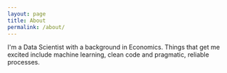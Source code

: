 ```yaml
---
layout: page
title: About
permalink: /about/
---
```


I'm  a Data Scientist with a background in Economics. Things that get me excited include machine learning, clean code and pragmatic, reliable processes. 
